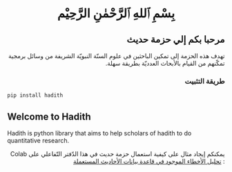 
<div dir="rtl">
  
# <div dir="rtl" align="center">بِسْمِ ٱللهِ ٱلرَّحْمٰنِ الرَّحِيْم</div>

## مرحبا بكم إلي حزمة حديث


تهدف هذه الحزمة إلى تمكين الباحثين في علوم السنّة النبويّة الشريفة من وسائل برمجية تمكّنهم من القيام بالأبحاث العدديّة بطريقة سهلة.

### طريقة التثبيت

</div>

```
pip install hadith
```

## Welcome to Hadith

Hadith is python library that aims to help scholars of hadith to do quantitative research.


<div dir="rtl">
  
  يمكنكم إيجاد مثال على كيفية استعمال حزمة حديث في هذا الدّفتر التّفاعلي على 
  Colab : 
  [تحليل الأخطاء الموجود في قاعدة بيانات الأحاديث المستعملة](https://colab.research.google.com/drive/1o6O45HNgstu-BfKQyaEqTmcFYr74utzC)

</div>
